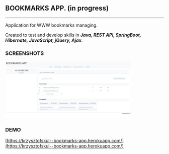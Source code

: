 ## BOOKMARKS APP. (in progress)

---
Application for WWW bookmarks managing.

Created to test and develop skills in ***Java, REST API, SpringBoot, Hibernate, JavaScript, jQuery, Ajax***.


### SCREENSHOTS
<img src=src/main/resources/static/pics/screenshot--home-page--2021-08-04-111121.png alt="screenshot--home-page--2021-08-04-111121.png" width=400/>

[comment]: <> (![]&#40;src/main/resources/static/pics/screenshot--home-page--2021-08-04-111121.png&#41;)


### DEMO

[https://krzysztofskul--bookmarks-app.herokuapp.com/](https://krzysztofskul--bookmarks-app.herokuapp.com/)

